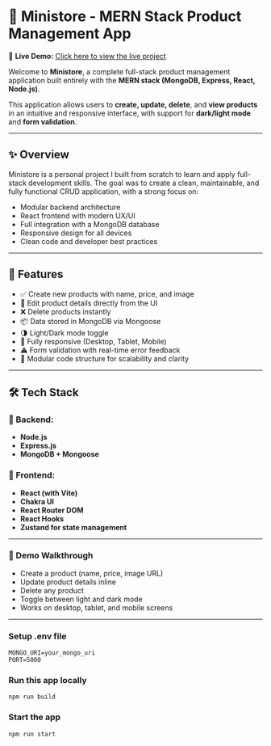 # 🛒 Ministore - MERN Stack Product Management App

🔗 **Live Demo:** [Click here to view the live project](https://your-deployment-link.com)

Welcome to **Ministore**, a complete full-stack product management application built entirely with the **MERN stack (MongoDB, Express, React, Node.js)**.

This application allows users to **create, update, delete**, and **view products** in an intuitive and responsive interface, with support for **dark/light mode** and **form validation**.

---

## ✨ Overview

Ministore is a personal project I built from scratch to learn and apply full-stack development skills. The goal was to create a clean, maintainable, and fully functional CRUD application, with a strong focus on:

- Modular backend architecture
- React frontend with modern UX/UI
- Full integration with a MongoDB database
- Responsive design for all devices
- Clean code and developer best practices

---

## 🎯 Features

- ✅ Create new products with name, price, and image
- 📝 Edit product details directly from the UI
- ❌ Delete products instantly
- 📦 Data stored in MongoDB via Mongoose
- 🌗 Light/Dark mode toggle
- 📱 Fully responsive (Desktop, Tablet, Mobile)
- ⚠️ Form validation with real-time error feedback
- 🧩 Modular code structure for scalability and clarity

---

## 🛠️ Tech Stack

### 🧠 Backend:

- **Node.js**
- **Express.js**
- **MongoDB + Mongoose**

### 🎨 Frontend:

- **React (with Vite)**
- **Chakra UI**
- **React Router DOM**
- **React Hooks**
- **Zustand for state management**

---

### 🧪 Demo Walkthrough

- Create a product (name, price, image URL)
- Update product details inline
- Delete any product
- Toggle between light and dark mode
- Works on desktop, tablet, and mobile screens

---

### Setup .env file

```shell
MONGO_URI=your_mongo_uri
PORT=5000
```

### Run this app locally

```shell
npm run build
```

### Start the app

```shell
npm run start
```
